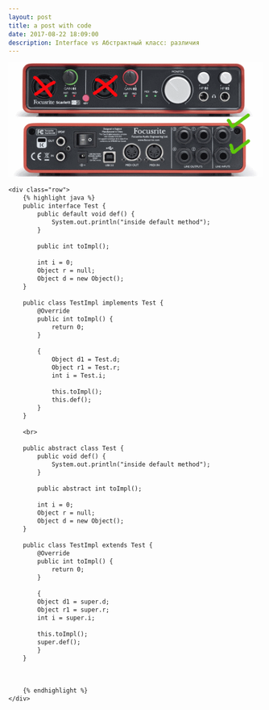 ```yaml
---
layout: post
title: a post with code
date: 2017-08-22 18:09:00
description: Interface vs Абстрактный класс: различия
---
```

<div class="container">
    <div class="row">
        <div class="img_row">
                	<img class="img-responsive" src="/img/interface.png">
        </div>
    </div>

    <div class="row">
        {% highlight java %}
        public interface Test {
            public default void def() {
                System.out.println("inside default method");
            }

            public int toImpl();

            int i = 0;
            Object r = null;
            Object d = new Object();
        }

        public class TestImpl implements Test {
            @Override
            public int toImpl() {
                return 0;
            }

            {
                Object d1 = Test.d;
                Object r1 = Test.r;
                int i = Test.i;

                this.toImpl();
                this.def();
            }
        }

        <br>

        public abstract class Test {
            public void def() {
                System.out.println("inside default method");
            }

            public abstract int toImpl();

            int i = 0;
            Object r = null;
            Object d = new Object();
        }

        public class TestImpl extends Test {
            @Override
            public int toImpl() {
                return 0;
            }

            {
            Object d1 = super.d;
            Object r1 = super.r;
            int i = super.i;

            this.toImpl();
            super.def();
            }
        }



        {% endhighlight %}
    </div>

</div>